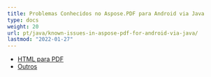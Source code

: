 ```yaml
---
title: Problemas Conhecidos no Aspose.PDF para Android via Java
type: docs
weight: 20
url: pt/java/known-issues-in-aspose-pdf-for-android-via-java/
lastmod: "2022-01-27"
---
```


- [HTML para PDF](/pdf/java/html-to-pdf/)
- [Outros](/pdf/java/others/)